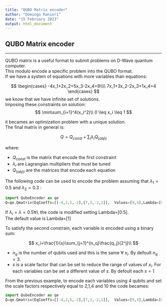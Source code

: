 ```yaml
---
title: "QUBO Matrix encoder"
author: "Domingo Ranieri"
date: "15 February 2023"
output: html_document
---
```


## QUBO Matrix encoder
---
QUBO matrix is a useful format to submit problems on D-Wave quantum computer.\
This modulo encode a specific problem into the QUBO format.\
If we have a system of equations with more variables than equations:

$$
\begin{cases} 
-4x_1+2x_2+5x_3-2x_4=9\\\\
7x_1+3x_2-2x_3+1x_4=4
\end{cases}
$$
we know that we have infinite set of solutions.\
Imposing these constraints on solution:
$$
\min\sum_{i=1}^4(x_i^2)\\
0 \leq x_i \leq 1
$$

it becames an optimization problem with a unique solution.\
The final matrix in general is:

$$
Q=Q_{const}+ \sum_i\lambda_i Q_{(obj)i}
$$

where:
* $Q_{const}$ is the matrix that encode the first constraint
* $\lambda_i$ are Lagrangian multipliers that must be tuned
* $Q_{(obj)i}$ are the matrices that encode each equation

The following code can be used to encode the problem assuming that $\lambda_1=0.5$ and $\lambda_2=0.3$ :

```python
import QuboEncoder as qe
Q=qe.Qmatrix(EqCoeffs=[[-4,2,5,-2],[7,3,-2,1]],  Values=[9,4],Lambda=[0.5,0.3]).CalculateMatrix()
```
If $\lambda_i=\lambda=0.5 \forall i$, the code is modified setting Lambda=[0.5].\
The default value is Lambda=[1]

To satisfy the second constrain, each variable is encoded using a binary sum: 

$$
x_i=\frac{1}{s}\sum_{j=1}^{n_q}\frac{q_j}{2^j}\\
$$
* $n_q$ is the number of qubits used and this is the same $\forall$ $x_i$. By defoult $n_q=3$.
* $s$ is a scale factor that can be set to reduce the range of values of $x_i$. For each variables can be set a different value of $s$. By defoult each $s=1$ 

From the previous example, to encode each variables using 4 qubits and set the scale factors respectively equal to 2,1,4 and 10 the code becames:


```python
import QuboEncoder as qe
Q=qe.Qmatrix(EqCoeffs=[[-4,2,5,-2],[7,3,-2,1]],  Values=[9,4],Lambda=[0.5,0.3],NumberQubits=4, scaleFactors=[2,1,4,10]).CalculateMatrix()
```

<!-- If $\lambda_i=\lambda, \forall i$, we get:
$$
Q_{obj}=\sum_i Q_{(obj)i}
$$
and 
$$
Q=Q_{const}+ \lambda Q_{obj}
$$ -->
